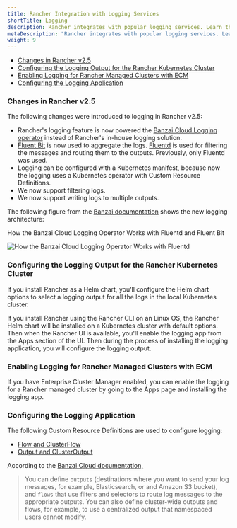 ```yaml
---
title: Rancher Integration with Logging Services
shortTitle: Logging
description: Rancher integrates with popular logging services. Learn the requirements and benefits of integrating with logging services, and enable logging on your cluster.
metaDescription: "Rancher integrates with popular logging services. Learn the requirements and benefits of integrating with logging services, and enable logging on your cluster."
weight: 9
---
```


- [Changes in Rancher v2.5](#changes-in-rancher-v2-5)
- [Configuring the Logging Output for the Rancher Kubernetes Cluster](#configuring-the-logging-output-for-the-rancher-kubernetes-cluster)
- [Enabling Logging for Rancher Managed Clusters with ECM](#enabling-logging-for-rancher-managed-clusters-with-ecm)
- [Configuring the Logging Application](#configuring-the-logging-application)


### Changes in Rancher v2.5

The following changes were introduced to logging in Rancher v2.5:

- Rancher's logging feature is now powered the [Banzai Cloud Logging operator](https://banzaicloud.com/docs/one-eye/logging-operator/) instead of Rancher's in-house logging solution.
- [Fluent Bit](https://fluentbit.io/) is now used to aggregate the logs. [Fluentd](https://www.fluentd.org/) is used for filtering the messages and routing them to the outputs. Previously, only Fluentd  was used.
- Logging can be configured with a Kubernetes manifest, because now the logging uses a Kubernetes operator with Custom Resource Definitions.
- We now support filtering logs.
- We now support writing logs to multiple outputs.


The following figure from the [Banzai documentation](https://banzaicloud.com/docs/one-eye/logging-operator/#architecture) shows the new logging architecture:

<figcaption>How the Banzai Cloud Logging Operator Works with Fluentd and Fluent Bit</figcaption>

![How the Banzai Cloud Logging Operator Works with Fluentd]({{<baseurl>}}/img/rancher/banzai-cloud-logging-operator.png)

### Configuring the Logging Output for the Rancher Kubernetes Cluster

If you install Rancher as a Helm chart, you'll configure the Helm chart options to select a logging output for all the logs in the local Kubernetes cluster.

If you install Rancher using the Rancher CLI on an Linux OS,  the Rancher Helm chart will be installed on a Kubernetes cluster with default options. Then when the Rancher UI is available, you'll enable the logging app from the Apps section of the UI. Then during the process of installing the logging application, you will configure the logging output.

### Enabling Logging for Rancher Managed Clusters with ECM

If you have Enterprise Cluster Manager enabled, you can enable the logging for a Rancher managed cluster by going to the Apps page and installing the logging app.

### Configuring the Logging Application

The following Custom Resource Definitions are used to configure logging:

- [Flow and ClusterFlow](https://banzaicloud.com/docs/one-eye/logging-operator/crds/#flows-clusterflows)
- [Output and ClusterOutput](https://banzaicloud.com/docs/one-eye/logging-operator/crds/#outputs-clusteroutputs)

According to the [Banzai Cloud documentation,](https://banzaicloud.com/docs/one-eye/logging-operator/#architecture)

> You can define `outputs` (destinations where you want to send your log messages, for example, Elasticsearch, or and Amazon S3 bucket), and `flows` that use filters and selectors to route log messages to the appropriate outputs. You can also define cluster-wide outputs and flows, for example, to use a centralized output that namespaced users cannot modify.